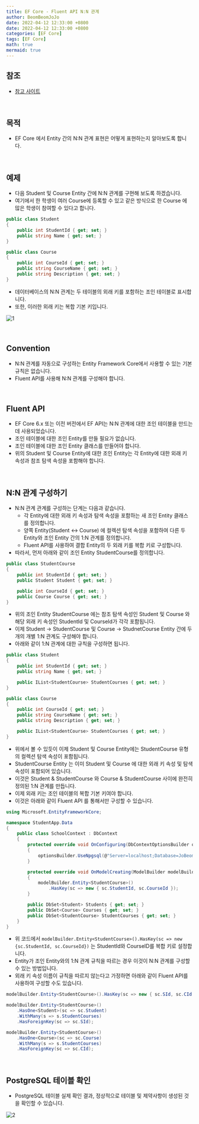 ```yaml
---
title: EF Core - Fluent API N:N 관계
author: BeomBeomJoJo
date: 2022-04-12 12:33:00 +0800
date: 2022-04-12 12:33:00 +0800
categories: [EF Core]
tags: [EF Core]
math: true
mermaid: true
---
```


## **참조**
* [참고 사이트](https://www.entityframeworktutorial.net/efcore/configure-many-to-many-relationship-in-ef-core.aspx)

<br/>

## **목적**
* EF Core 에서 Entity 간의 N:N 관계 표현은 어떻게 표현하는지 알아보도록 합니다.

<br/>

## **예제**
* 다음 Student 및 Course Entity 간에 N:N 관계를 구현해 보도록 하겠습니다.
* 여기에서 한 학생이 여러 Course에 등록할 수 있고 같은 방식으로 한 Course 에 많은 학생이 참여할 수 있다고 합니다.

```csharp
public class Student
{
    public int StudentId { get; set; }
    public string Name { get; set; }
}

public class Course
{
    public int CourseId { get; set; }
    public string CourseName { get; set; }
    public string Description { get; set; }
}
```
* 데이터베이스의 N:N 관계는 두 테이블의 외래 키를 포함하는 조인 테이블로 표시합니다.
* 또한, 이러한 외래 키는 복합 기본 키입니다.

![1](https://user-images.githubusercontent.com/22911504/162951397-4f025455-494d-48d6-8330-3c8915c70f23.png)

<br/>

## **Convention**
* N:N 관계를 자동으로 구성하는 Entity Framework Core에서 사용할 수 있는 기본 규칙은 없습니다.
* Fluent API를 사용해 N:N 관계를 구성해야 합니다.

<br/>

## **Fluent API**
* EF Core 6.x 또는 이전 버전에서 EF API는 N:N 관계에 대한 조인 테이블을 만드는 데 사용되었습니다.
* 조인 테이블에 대한 조인 Entity를 만들 필요가 없습니다.
* 조인 테이블에 대한 조인 Entity 클래스를 만들어야 합니다.
* 위의 Student 및 Course Entity에 대한 조인 Entity는 각 Entity에 대한 외래 키 속성과 참조 탐색 속성을 포함해야 합니다.

<br/>

## **N:N 관계 구성하기**
* N:N 관계 관계를 구성하는 단계는 다음과 같습니다.
  * 각 Entity에 대한 외래 키 속성과 탐색 속성을 포함하는 새 조인 Entity 클래스를 정의합니다.
  * 양쪽 Entity(Student <-> Course) 에 컬렉션 탐색 속성을 포함하여 다른 두 Entity와 조인 Entity 간의 1:N 관계를 정의합니다.
  * Fluent API를 사용하여 결합 Entity의 두 외래 키를 복합 키로 구성합니다.
* 따라서, 먼저 아래와 같이 조인 Entity StudentCourse를 정의합니다.

```csharp
public class StudentCourse
{
    public int StudentId { get; set; }
    public Student Student { get; set; }

    public int CourseId { get; set; }
    public Course Course { get; set; }
}
```
* 위의 조인 Entity StudentCourse 에는 참조 탐색 속성인 Student 및 Course 와 해당 외래 키 속성인 StudentId 및 CourseId가 각각 포함됩니다.
* 이제 Student -> StudentCourse 및 Course -> StudnetCourse Entity 간에 두 개의 개별 1:N 관계도 구성해야 합니다.
* 아래와 같이 1:N 관계에 대한 규칙을 구성하면 됩니다.

```csharp
public class Student
{
    public int StudentId { get; set; }
    public string Name { get; set; }

    public IList<StudentCourse> StudentCourses { get; set; }
}

public class Course
{
    public int CourseId { get; set; }
    public string CourseName { get; set; }
    public string Description { get; set; }

    public IList<StudentCourse> StudentCourses { get; set; }
}
```
* 위에서 볼 수 있듯이 이제 Student 및 Course Entity에는 StudentCourse 유형의 컬렉션 탐색 속성이 포함됩니다.
* StudentCourse Entity 는 이미 Student 및 Course 에 대한 외래 키 속성 및 탐색 속성이 포함되어 있습니다.
* 이것은 Student & StudentCourse 와 Course & StudentCourse 사이에 완전히 정의된 1:N 관계를 만듭니다.
* 이제 외래 키는 조인 테이블의 복합 기본 키여야 합니다.
* 이것은 아래와 같이 Fluent API 를 통해서만 구성할 수 있습니다.

```csharp
using Microsoft.EntityFrameworkCore;

namespace StudentApp.Data
{
    public class SchoolContext : DbContext
    {
        protected override void OnConfiguring(DbContextOptionsBuilder optionsBuilder)
        {
            optionsBuilder.UseNpgsql(@"Server=localhost;Database=JoBeomHee;Port=5432;User Id=JoBeomHee;Password=1234;");
        }

        protected override void OnModelCreating(ModelBuilder modelBuilder)
        {
            modelBuilder.Entity<StudentCourse>()
                .HasKey(sc => new { sc.StudentId, sc.CourseId });
        }

        public DbSet<Student> Students { get; set; }
        public DbSet<Course> Courses { get; set; }
        public DbSet<StudentCourse> StudentCourses { get; set; }
    }
}
```
* 위 코드에서 `modelBuilder.Entity<StudentCourse>().HasKey(sc => new {sc.StudentId, sc.CourseId})` 는 StudentId와 CourseID를 복합 키로 설정합니다.
* Entity가 조인 Entity와의 1:N 관계 규칙을 따르는 경우 이것이 N:N 관계를 구성할 수 있는 방법입니다.
* 외래 키 속성 이름이 규칙을 따르지 않는다고 가정하면 아래와 같이 Fluent API를 사용하여 구성할 수도 있습니다.

```csharp
modelBuilder.Entity<StudentCourse>().HasKey(sc => new { sc.SId, sc.CId });

modelBuilder.Entity<StudentCourse>()
    .HasOne<Student>(sc => sc.Student)
    .WithMany(s => s.StudentCourses)
    .HasForeignKey(sc => sc.SId);

modelBuilder.Entity<StudentCourse>()
    .HasOne<Course>(sc => sc.Course)
    .WithMany(s => s.StudentCourses)
    .HasForeignKey(sc => sc.CId);
```

<br/>

## **PostgreSQL 테이블 확인**
* PostgreSQL 테이블 실제 확인 결과, 정상적으로 테이블 및 제약사항이 생성된 것을 확인할 수 있습니다.

![2](https://user-images.githubusercontent.com/22911504/162951401-6498ca3a-1f57-4e1d-8bc2-d9d4f0145bfa.png)

